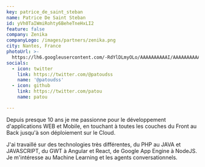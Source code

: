```yaml
---
key: patrice_de_saint_steban
name: Patrice De Saint Steban
id: yVh0TaIWmiRohty6BeheTneHxLI2
feature: false
company: Zenika
companyLogo: /images/partners/zenika.png
city: Nantes, France
photoUrl: >-
  https://lh6.googleusercontent.com/-RdYlDLmyOLo/AAAAAAAAAAI/AAAAAAAAAAc/KyxC3C3XSwc/photo.jpg
socials:
  - icon: twitter
    link: https://twitter.com/@patoudss
    name: '@patoudss'
  - icon: github
    link: https://twitter.com/patou
    name: patou

---
```


Depuis presque 10  ans je me passionne pour le développement d'applications WEB et Mobile, en touchant à toutes les couches du Front au Back jusqu'à son déploiement sur le Cloud.

J'ai travaillé sur des technologies très différentes, du PHP au JAVA et JAVASCRIPT, du GWT à Angular et React, de Google App Engine à NodeJS.
Je m'intéresse au Machine Learning et les agents conversationnels.